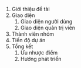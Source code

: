 1. Giới thiệu đề tài
2. Giao diện
	1. Giao diện người dùng
	2. Giao diện quản trị viên
3. Thành viên nhóm
4. Tiến độ dự án
5. Tổng kết
	1. Ưu nhược điểm
	2. Hướng phát triển